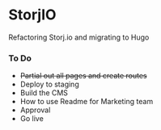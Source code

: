 # StorjIO

Refactoring Storj.io and migrating to Hugo

### To Do

- ~~Partial out all pages and create routes~~
- Deploy to staging
- Build the CMS
- How to use Readme for Marketing team
- Approval
- Go live
